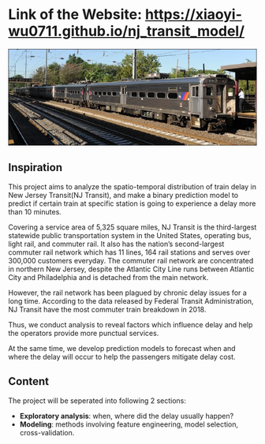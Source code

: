 # Link of the Website: https://xiaoyi-wu0711.github.io/nj_transit_model/

![NJ_Transit_Amtrak](https://github.com/Xiaoyi-Wu0711/nj_transit_model/blob/main/assets/images/us_njtransit_nec.jpeg)




## Inspiration

This project aims to analyze the spatio-temporal distribution of train delay in New Jersey Transit(NJ Transit), and make a binary prediction model to predict if certain train at specific station is going to experience a delay more than 10 minutes.

Covering a service area of 5,325 square miles, NJ Transit is the third-largest statewide public transportation system in the United States, operating bus, light rail, and commuter rail. It also has the nation’s second-largest commuter rail network which has 11 lines, 164 rail stations and serves over 300,000 customers everyday. The commuter rail network are concentrated in northern New Jersey, despite the Atlantic City Line runs between Atlantic City and Philadelphia and is detached from the main network.

However, the rail network has been plagued by chronic delay issues for a long time. According to the data released by Federal Transit Administration, NJ Transit have the most commuter train breakdown in 2018.

Thus, we conduct analysis to reveal factors which influence delay and help the operators provide more punctual services.

At the same time, we develop prediction models to forecast when and where the delay will occur to help the passengers mitigate delay cost.


## Content
The project will be seperated into following 2 sections:
- **Exploratory analysis**: when, where  did the delay usually happen? 
- **Modeling**: methods involving feature engineering, model selection, cross-validation. 

  
